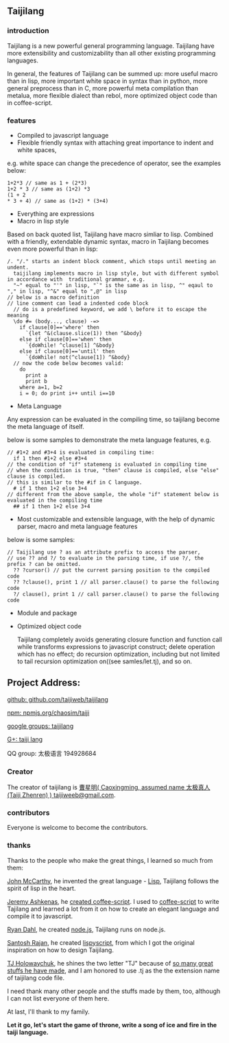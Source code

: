 ## Taijilang

### introduction
Taijilang is a new powerful general programming language. Taijilang have more  extensibility and customizability than all other existing programming languages. 

In general, the features of Taijilang can be summed up: more useful macro than in lisp, more important white space in syntax than in python, more general preprocess than in C, more powerful meta compilation than metalua, more flexible dialect than rebol, more optimized object code than in coffee-script. 

### features
* Compiled to javascript language 
* Flexible friendly syntax with attaching great importance to indent and white spaces,

e.g. white space can change the precedence of operator, see the examples below:

    1+2*3 // same as 1 + (2*3)
    1+2 * 3 // same as (1+2) *3
    (1 + 2
    * 3 + 4) // same as (1+2) * (3+4)
    
* Everything are expressions 
* Macro in lisp style

Based on back quoted list, Taijilang have macro simliar to lisp. Combined with a friendly, extendable dynamic syntax, macro in Taijilang becomes even more powerful than in lisp:

    /. "/." starts an indent block comment, which stops until meeting an undent.
      taijilang implements macro in lisp style, but with different symbol in accordance with  traditional grammar, e.g.
      "~" equal to "'" in lisp, "`" is the same as in lisp, ^" eqaul to "," in lisp, "^&" equal to ",@" in lisp
    // below is a macro definition
    // line comment can lead a indented code block
      // do is a predefined keyword, we add \ before it to escape the meaning
      \do #= (body..., clause) -=>
        if clause[0]=='where' then
          `{let ^&(clause.slice(1)) then ^&body}
        else if clause[0]=='when' then
          `{doWhile! ^clause[1] ^&body}
        else if clause[0]=='until' then
          `{doWhile! not(^clause[1]) ^&body}
      // now the code below becomes valid:
        do 
          print a
          print b 
        where a=1, b=2
        i = 0; do print i++ until i==10
      
* Meta Language

Any expression can be evaluated in the compiling time, so taijilang become the meta language of itself.

below is some samples to demonstrate the meta language features, e.g.
  
    // #1+2 and #3+4 is evaluated in compiling time:
      if 1 then #1+2 else #3+4
    // the condition of "if" statemeng is evaluated in compiling time
    // when the condition is true, "then" clause is compiled, else "else" clause is compiled. 
    // this is similar to the #if in C language.
      # if 1 then 1+2 else 3+4
    // different from the above sample, the whole "if" statement below is evaluated in the compiling time
      ## if 1 then 1+2 else 3+4
      
* Most customizable and extensible language, with the help of dynamic parser, macro and meta language features

below is some samples:

    // Taijilang use ? as an attribute prefix to access the parser, 
    // use ?? and ?/ to evaluate in the parsing time, if use ?/, the prefix ? can be omitted. 
      ?? ?cursor() // put the current parsing position to the compiled code
      ?? ?clause(), print 1 // all parser.clause() to parse the following code
      ?/ clause(), print 1 // call parser.clause() to parse the following code
    
* Module and package
* Optimized object code

  Taijilang completely avoids generating closure function and function call while transforms expressions to javascript construct; delete operation which has no effect; do recursion optimization, including but not limited to tail recursion optimization on((see samles/let.tj), and so on. 

## Project Address: 
[github: github.com/taijiweb/taijilang](https://www.github.com/taijiweb/taijilang)

[npm: npmjs.org/chaosim/taiji](https://www.npmjs.org/package/taiji)

[google groups: taijilang](https://groups.google.com/forum/#!forum/taijilang)
 
[G+: taiji lang](https://plus.google.com/u/0/114446069949044102399/posts/p/pub)

QQ group: 太极语言 194928684

### Creator
The creator of taijilang is [曹星明( Caoxingming, assumed name 太极真人(Taiji Zhenren) ) taijiweeb@gmail.com](taijiweeb@gmail.com).

### contributors
Everyone is welcome to become the contributors.

### thanks
Thanks to the people who make the great things, I learned so much from them:

[John McCarthy](http://www-formal.stanford.edu/jmc/), he invented the great language - [Lisp](http://en.wikipedia.org/wiki/Lisp), Taijilang follows the spirit of lisp in the heart.

[Jeremy Ashkenas](http://ashkenas.com/), he [created coffee-script](https://github.com/jashkenas/coffeescript). I used to [coffee-script](http://coffeescript.org/) to write Tajilang and learned a lot from it on how to create an elegant language and compile it to javascript.

[Ryan Dahl](http://www.youtube.com/watch?v=ztspvPYybIY), he created [node.js](http://nodejs.org/), Taijilang runs on node.js.

[Santosh Rajan](http://santoshrajan.com/), he created [lispyscript](github.com/santoshrajan/lispyscript), from which I got the original inspiration on how to design Taijilang.

[TJ Holowaychuk](http://tjholowaychuk.com/), he shines the two letter "TJ" because of [so many great stuffs he have made](https://github.com/visionmedia), and I am honored to use .tj as the the extension name of taijilang code file.

I need thank many other people and the stuffs made by them, too, although I can not list everyone of them here.
 
At last, I'll thank to my family. 

**Let it go, let's start the game of throne, write a song of ice and fire in the taiji language.**
